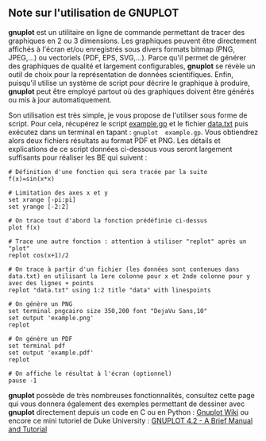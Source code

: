 Note sur l'utilisation de GNUPLOT
------------------------------------

**gnuplot** est un utilitaire en ligne de commande permettant de tracer des graphiques en 2 ou 3 dimensions. Les graphiques peuvent être directement affichés à l'écran et/ou enregistrés sous divers formats bitmap (PNG, JPEG,...) ou vectoriels (PDF, EPS, SVG,...). Parce qu'il permet de générer des graphiques de qualité et largement configurables, **gnuplot** se révèle un outil de choix pour la représentation de données scientifiques. Enfin, puisqu'il utilise un système de script pour décrire le graphique à produire, **gnuplot** peut être employé partout où des graphiques doivent être générés ou mis à jour automatiquement.

Son utilisation est très simple, je vous propose de l'utiliser sous forme de script. Pour cela, récupérez le script [example.gp](data/example.gp) et le fichier [data.txt](data/data.txt) puis exécutez dans un terminal en tapant : `gnuplot  example.gp`. Vous obtiendrez alors deux fichiers résultats au format PDF et PNG. Les détails et explications de ce script données ci-dessous vous seront largement suffisants pour réaliser les BE qui suivent :

```
# Définition d'une fonction qui sera tracée par la suite
f(x)=sin(x*x)
 
# Limitation des axes x et y
set xrange [-pi:pi]
set yrange [-2:2]
 
# On trace tout d'abord la fonction prédéfinie ci-dessus
plot f(x)

# Trace une autre fonction : attention à utiliser "replot" après un "plot"
replot cos(x+1)/2

# On trace à partir d'un fichier (les données sont contenues dans data.txt) en utilisant la 1ere colonne pour x et 2nde colonne pour y avec des lignes + points
replot "data.txt" using 1:2 title "data" with linespoints

# On génère un PNG
set terminal pngcairo size 350,200 font "DejaVu Sans,10"
set output 'example.png'
replot

# On génère un PDF
set terminal pdf
set output 'example.pdf'
replot

# On affiche le résultat à l'écran (optionnel)
pause -1
```

**gnuplot** possède de très nombreuses fonctionnalités, consultez cette page qui vous donnera également des exemples permettant de dessiner avec **gnuplot** directement depuis un code en C ou en Python : [Gnuplot Wiki](https://doc.ubuntu-fr.org/gnuplot) ou encore ce mini tutoriel de Duke University : [GNUPLOT 4.2 - A Brief Manual and Tutorial](https://people.duke.edu/~hpgavin/gnuplot.html)